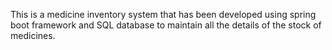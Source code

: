 This is a medicine inventory system that has been developed using spring boot framework and SQL database to maintain all the details of the stock of medicines. 
